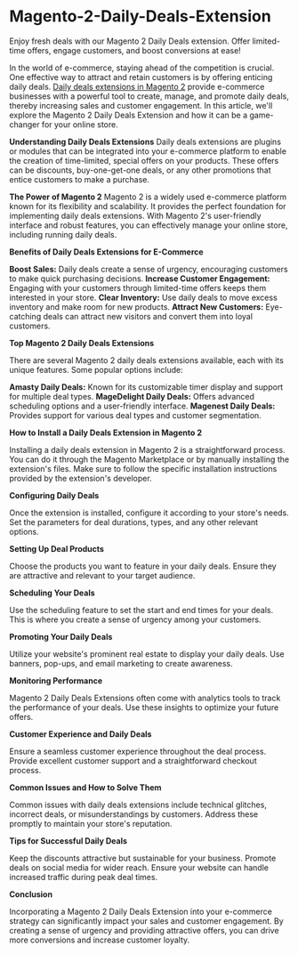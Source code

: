 # Magento-2-Daily-Deals-Extension
Enjoy fresh deals with our Magento 2 Daily Deals extension. Offer limited-time offers, engage customers, and boost conversions at ease!

In the world of e-commerce, staying ahead of the competition is crucial. One effective way to attract and retain customers is by offering enticing daily deals. [Daily deals extensions in Magento 2](https://www.milople.com/magento-2-daily-deal.html) provide e-commerce businesses with a powerful tool to create, manage, and promote daily deals, thereby increasing sales and customer engagement. In this article, we'll explore the Magento 2 Daily Deals Extension and how it can be a game-changer for your online store.

**Understanding Daily Deals Extensions**
Daily deals extensions are plugins or modules that can be integrated into your e-commerce platform to enable the creation of time-limited, special offers on your products. These offers can be discounts, buy-one-get-one deals, or any other promotions that entice customers to make a purchase.

**The Power of Magento 2**
Magento 2 is a widely used e-commerce platform known for its flexibility and scalability. It provides the perfect foundation for implementing daily deals extensions. With Magento 2's user-friendly interface and robust features, you can effectively manage your online store, including running daily deals.

**Benefits of Daily Deals Extensions for E-Commerce**

**Boost Sales:** Daily deals create a sense of urgency, encouraging customers to make quick purchasing decisions.
**Increase Customer Engagement:** Engaging with your customers through limited-time offers keeps them interested in your store.
**Clear Inventory:** Use daily deals to move excess inventory and make room for new products.
**Attract New Customers:** Eye-catching deals can attract new visitors and convert them into loyal customers.

**Top Magento 2 Daily Deals Extensions**

There are several Magento 2 daily deals extensions available, each with its unique features. Some popular options include:

**Amasty Daily Deals:** Known for its customizable timer display and support for multiple deal types.
**MageDelight Daily Deals:** Offers advanced scheduling options and a user-friendly interface.
**Magenest Daily Deals:** Provides support for various deal types and customer segmentation.

**How to Install a Daily Deals Extension in Magento 2**

Installing a daily deals extension in Magento 2 is a straightforward process. You can do it through the Magento Marketplace or by manually installing the extension's files. Make sure to follow the specific installation instructions provided by the extension's developer.

**Configuring Daily Deals**

Once the extension is installed, configure it according to your store's needs. Set the parameters for deal durations, types, and any other relevant options.

**Setting Up Deal Products**

Choose the products you want to feature in your daily deals. Ensure they are attractive and relevant to your target audience.

**Scheduling Your Deals**

Use the scheduling feature to set the start and end times for your deals. This is where you create a sense of urgency among your customers.

**Promoting Your Daily Deals**

Utilize your website's prominent real estate to display your daily deals. Use banners, pop-ups, and email marketing to create awareness.

**Monitoring Performance**

Magento 2 Daily Deals Extensions often come with analytics tools to track the performance of your deals. Use these insights to optimize your future offers.

**Customer Experience and Daily Deals**

Ensure a seamless customer experience throughout the deal process. Provide excellent customer support and a straightforward checkout process.

**Common Issues and How to Solve Them**

Common issues with daily deals extensions include technical glitches, incorrect deals, or misunderstandings by customers. Address these promptly to maintain your store's reputation.

**Tips for Successful Daily Deals**

Keep the discounts attractive but sustainable for your business.
Promote deals on social media for wider reach.
Ensure your website can handle increased traffic during peak deal times.

**Conclusion**

Incorporating a Magento 2 Daily Deals Extension into your e-commerce strategy can significantly impact your sales and customer engagement. By creating a sense of urgency and providing attractive offers, you can drive more conversions and increase customer loyalty.
